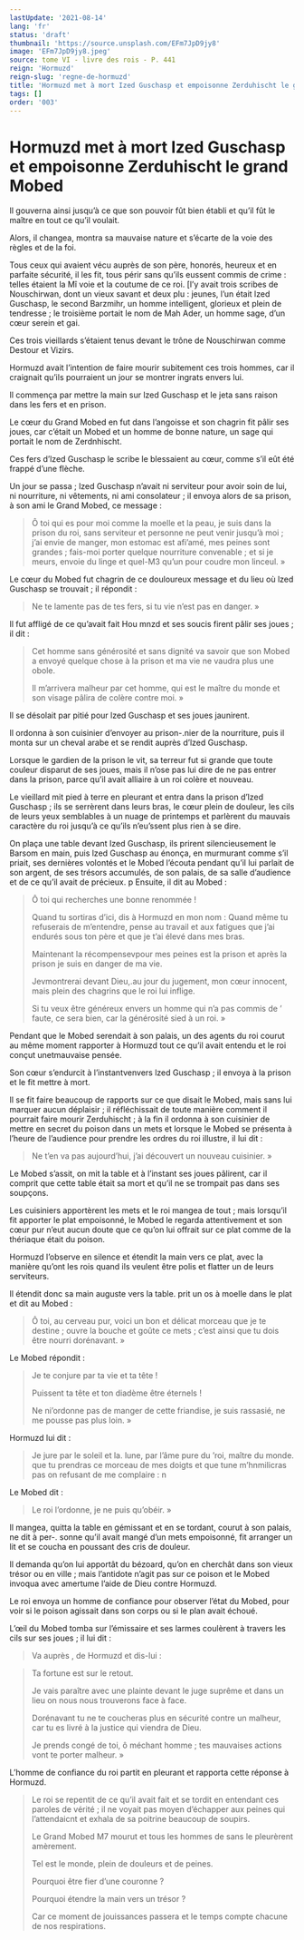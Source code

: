 ```yaml
---
lastUpdate: '2021-08-14'
lang: 'fr'
status: 'draft'
thumbnail: 'https://source.unsplash.com/EFm7JpD9jy8'
image: 'EFm7JpD9jy8.jpeg'
source: tome VI - livre des rois - P. 441
reign: 'Hormuzd'
reign-slug: 'regne-de-hormuzd'
title: 'Hormuzd met à mort Ized Guschasp et empoisonne Zerduhischt le grand Mobed | Le Livre des Rois | Shâhnâmeh'
tags: []
order: '003'
---
```


<!-- LTeX: language=fr -->

# Hormuzd met à mort Ized Guschasp et empoisonne Zerduhischt le grand Mobed

Il gouverna ainsi jusqu’à ce que son pouvoir fût bien établi et qu’il fût le maître en tout ce qu’il voulait.

Alors, il changea, montra sa mauvaise nature et s’écarte de la voie des règles et de la foi.

Tous ceux qui avaient vécu auprès de son père, honorés, heureux et en parfaite sécurité, il les fit, tous périr sans qu’ils eussent commis de crime : telles étaient la Mî
voie et la coutume de ce roi. [l’y avait trois scribes de Nouschirwan, dont un vieux savant et deux plu : jeunes, l’un était lzed Guschasp, le second Barzmihr, un homme intelligent, glorieux et plein de tendresse ; le troisième portait le nom de Mah Ader, un homme sage, d’un cœur serein et gai.

Ces trois vieillards s’étaient tenus devant le trône de Nouschirwan comme Destour et Vizirs.

Hormuzd avait l’intention de faire mourir subitement ces trois hommes, car il craignait qu’ils pourraient un jour se montrer ingrats envers lui.

Il commença par mettre la main sur lzed Guschasp et le jeta sans raison dans les fers et en prison.

Le cœur du Grand Mobed en fut dans l’angoisse et son chagrin fit pâlir ses joues, car c’était un Mobed et un homme de bonne nature, un sage qui portait le nom de Zerdnhischt.

Ces fers d’lzed Guschasp le scribe le blessaient au cœur, comme s’il eût été frappé d’une flèche.

Un jour se passa ; lzed Guschasp n’avait ni serviteur pour avoir soin de lui, ni nourriture, ni vêtements, ni ami consolateur ; il envoya alors de sa prison, à son ami le Grand Mobed, ce message :

> Ô toi qui es pour moi comme la moelle et la peau, je suis dans la prison du roi, sans serviteur et personne ne peut venir jusqu’à moi ; j’ai envie de manger, mon estomac est afi’amé, mes peines sont grandes ; fais-moi porter quelque nourriture convenable ; et si je meurs, envoie du linge et quel-M3 qu’un pour coudre mon linceul. »

Le cœur du Mobed fut chagrin de ce douloureux message et du lieu où lzed Guschasp se trouvait ; il répondit :

> Ne te lamente pas de tes fers, si tu vie n’est pas en danger. »

Il fut affligé de ce qu’avait fait Hou mnzd et ses soucis firent pâlir ses joues ; il dit :

> Cet homme sans générosité et sans dignité va savoir que son Mobed a envoyé quelque chose à la prison et ma vie ne vaudra plus une obole.
>
> Il m’arrivera malheur par cet homme, qui est le maître du monde et son visage pâlira de colère contre moi. »

Il se désolait par pitié pour lzed Guschasp et ses joues jaunirent.

Il ordonna à son cuisinier d’envoyer au prison-.nier de la nourriture, puis il monta sur un cheval arabe et se rendit auprès d’lzed Guschasp.

Lorsque le gardien de la prison le vit, sa terreur fut si grande que toute couleur disparut de ses joues, mais il n’ose pas lui dire de ne pas entrer dans la prison, parce qu’il avait alliaire à un roi colère et nouveau.

Le vieillard mit pied à terre en pleurant et entra dans la prison d’lzed Guschasp ; ils se serrèrent dans leurs bras, le cœur plein de douleur, les cils de leurs yeux semblables à un nuage de printemps et parlèrent du mauvais caractère du roi jusqu’à ce qu’ils n’eu’ssent plus rien à se dire.

On plaça une table devant Ized Guschasp, ils prirent silencieusement le Barsom en main, puis lzed Guschasp au énonça, en murmurant comme s’il priait, ses dernières volontés et le Mobed l’écouta pendant qu’il lui parlait de son argent, de ses trésors accumulés, de son palais, de sa salle d’audience et de ce qu’il avait de précieux. p Ensuite, il dit au Mobed :

> Ô toi qui recherches une bonne renommée !
>
> Quand tu sortiras d’ici, dis à Hormuzd en mon nom : Quand même tu refuserais de m’entendre, pense au travail et aux fatigues que j’ai endurés sous ton père et que je t’ai élevé dans mes bras.
>
> Maintenant la récompensevpour mes peines est la prison et après la prison je suis en danger de ma vie.
>
> Jevmontrerai devant Dieu,.au jour du jugement, mon cœur innocent, mais plein des chagrins que le roi lui inflige.
>
> Si tu veux être généreux envers un homme qui n’a pas commis de
’ faute, ce sera bien, car la générosité sied à un roi. »

Pendant que le Mobed serendait à son palais, un des agents du roi courut au même moment rapporter à Hormuzd tout ce qu’il avait entendu et le roi conçut unetmauvaise pensée.

Son cœur s’endurcit à l’instantvenvers lzed Guschasp ; il envoya à la prison et le fit mettre à mort.

Il se fit faire beaucoup de rapports sur ce que disait le Mobed, mais sans lui marquer aucun déplaisir ; il réfléchissait de toute manière comment il pourrait faire mourir Zerduhischt ; à la fin il ordonna à son cuisinier de mettre en secret du poison dans un mets et lorsque le Mobed se présenta à l’heure de l’audience pour prendre les ordres du roi illustre, il lui dit :

> Ne t’en va pas aujourd’hui, j’ai découvert un nouveau cuisinier. »

Le Mobed s’assit, on mit la table et à l’instant ses joues pâlirent, car il comprit que cette table était sa mort et qu’il ne se trompait pas dans ses soupçons.

Les cuisiniers apportèrent les mets et le roi mangea de tout ; mais lorsqu’il fit apporter le plat empoisonné, le Mobed le regarda attentivement et son cœur pur n’eut aucun doute que ce qu’on lui offrait sur ce plat comme de la thériaque était du poison.

Hormuzd l’observe en silence et étendit la main vers ce plat, avec la manière qu’ont les rois quand ils veulent être polis et flatter un de leurs serviteurs.

Il étendit donc sa main auguste vers la table. prit un os à moelle dans le plat et dit au Mobed :

> Ô toi, au cerveau pur, voici un bon et délicat morceau que je te destine ; ouvre la bouche et goûte ce mets ; c’est ainsi que tu dois être nourri dorénavant. »

Le Mobed répondit :

> Je te conjure par ta vie et ta tête !
>
> Puissent ta tête et ton diadème être éternels !
>
> Ne ni’ordonne pas de manger de cette friandise, je suis rassasié, ne me pousse pas plus loin. »

Hormuzd lui dit :

> Je jure par le soleil et la. lune, par l’âme pure du ’roi, maître du monde. que tu prendras ce morceau de mes doigts et que tune m’hnmilicras pas on refusant de me complaire : n

Le Mobed dit :

> Le roi l’ordonne, je ne puis qu’obéir. »

Il mangea, quitta la table en gémissant et en se tordant, courut à son palais, ne dit à per-. sonne qu’il avait mangé d’un mets empoisonné, fit arranger un lit et se coucha en poussant des cris de douleur.

Il demanda qu’on lui apportât du bézoard, qu’on en cherchât dans son vieux trésor ou en ville ; mais l’antidote n’agit pas sur ce poison et le Mobed invoqua avec amertume l’aide de Dieu contre Hormuzd.

Le roi envoya un homme de confiance pour observer l’état du Mobed, pour voir si le poison agissait dans son corps ou si le plan avait échoué.

L’œil du Mobed tomba sur l’émissaire et ses larmes coulèrent à travers les cils sur ses joues ; il lui dit :

> Va auprès
, de Hormuzd et dis-lui :

> Ta fortune est sur le retout.
>
> Je vais paraître avec une plainte devant le juge suprême et dans un lieu on nous nous trouverons face à face.
>
> Dorénavant tu ne te coucheras plus en sécurité contre un malheur, car tu es livré à la justice qui viendra de Dieu.
>
> Je prends congé de toi, ô méchant homme ; tes mauvaises actions vont te porter malheur. »

L’homme de confiance du roi partit en pleurant et rapporta cette réponse à Hormuzd.
>
> Le roi se repentit de ce qu’il avait fait et se tordit en entendant ces paroles de vérité ; il ne voyait pas moyen d’échapper aux peines qui l’attendaicnt et exhala de sa poitrine beaucoup de soupirs.
>
> Le Grand Mobed M7 mourut et tous les hommes de sans le pleurèrent amèrement.
>
> Tel est le monde, plein de douleurs et de peines.
>
> Pourquoi être fier d’une couronne ?
>
> Pourquoi étendre la main vers un trésor ?
>
> Car ce moment de jouissances passera et le temps compte chacune de nos respirations.
